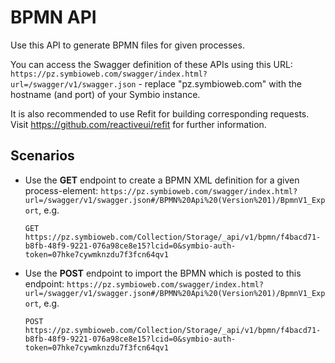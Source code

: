 # BPMN API

Use this API to generate BPMN files for given processes.

You can access the Swagger definition of these APIs using this URL: `https://pz.symbioweb.com/swagger/index.html?url=/swagger/v1/swagger.json` - replace "pz.symbioweb.com" with the hostname (and port) of your Symbio instance.

It is also recommended to use Refit for building corresponding requests. Visit https://github.com/reactiveui/refit for further information.

## Scenarios

- Use the **GET** endpoint to create a BPMN XML definition for a given process-element: `https://pz.symbioweb.com/swagger/index.html?url=/swagger/v1/swagger.json#/BPMN%20Api%20(Version%201)/BpmnV1_Export`, e.g.

  ```
  GET https://pz.symbioweb.com/Collection/Storage/_api/v1/bpmn/f4bacd71-b8fb-48f9-9221-076a98ce8e15?lcid=0&symbio-auth-token=07hke7cywmknzdu7f3fcn64qv1
  ```

- Use the **POST** endpoint to import the BPMN which is posted to this endpoint: `https://pz.symbioweb.com/swagger/index.html?url=/swagger/v1/swagger.json#/BPMN%20Api%20(Version%201)/BpmnV1_Export`, e.g.

    ```
    POST https://pz.symbioweb.com/Collection/Storage/_api/v1/bpmn/f4bacd71-b8fb-48f9-9221-076a98ce8e15?lcid=0&symbio-auth-token=07hke7cywmknzdu7f3fcn64qv1
    ```
